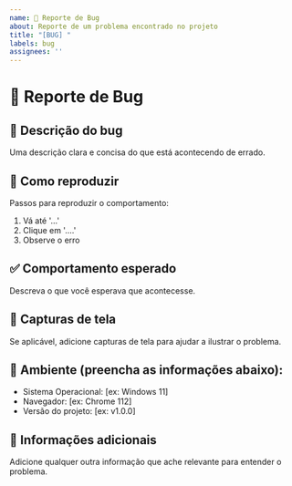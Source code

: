 ```yaml
---
name: 🐛 Reporte de Bug
about: Reporte de um problema encontrado no projeto
title: "[BUG] "
labels: bug
assignees: ''
---
```


# 🐞 **Reporte de Bug**
## 📝 **Descrição do bug**
Uma descrição clara e concisa do que está acontecendo de errado.

## 🔁 **Como reproduzir**
Passos para reproduzir o comportamento:

1. Vá até '...'
2. Clique em '....'
3. Observe o erro

## ✅ **Comportamento esperado**
Descreva o que você esperava que acontecesse.

## 📸 **Capturas de tela**
Se aplicável, adicione capturas de tela para ajudar a ilustrar o problema.

## 🧪 **Ambiente (preencha as informações abaixo):**
 - Sistema Operacional: [ex: Windows 11]
 - Navegador: [ex: Chrome 112]
 - Versão do projeto: [ex: v1.0.0]

## 💬 **Informações adicionais**
Adicione qualquer outra informação que ache relevante para entender o problema.
